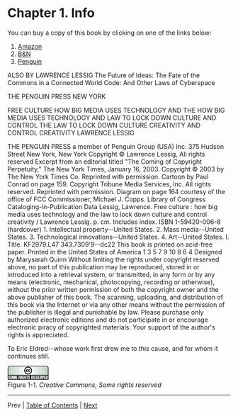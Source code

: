 # Chapter 1\. Info

You can buy a copy of this book by clicking on one of the links below:

1. [Amazon](http://www.amazon.com/)
2. [B&N](http://www.barnesandnoble.com/)
3. [Penguin](http://www.penguin.com/)

ALSO BY LAWRENCE LESSIG The Future of Ideas: The Fate of the Commons in a Connected World Code: And Other Laws of Cyberspace

THE PENGUIN PRESS NEW YORK

FREE CULTURE HOW BIG MEDIA USES TECHNOLOGY AND THE HOW BIG MEDIA USES TECHNOLOGY AND LAW TO LOCK DOWN CULTURE AND CONTROL THE LAW TO LOCK DOWN CULTURE CREATIVITY AND CONTROL CREATIVITY LAWRENCE LESSIG

THE PENGUIN PRESS a member of Penguin Group (USA) Inc. 375 Hudson Street New York, New York Copyright © Lawrence Lessig, All rights reserved Excerpt from an editorial titled "The Coming of Copyright Perpetuity," The New York Times, January 16, 2003\. Copyright © 2003 by The New York Times Co. Reprinted with permission. Cartoon by Paul Conrad on page 159\. Copyright Tribune Media Services, Inc. All rights reserved. Reprinted with permission. Diagram on page 164 courtesy of the office of FCC Commissioner, Michael J. Copps. Library of Congress Cataloging-in-Publication Data Lessig, Lawrence. Free culture : how big media uses technology and the law to lock down culture and control creativity / Lawrence Lessig. p. cm. Includes index. ISBN 1-59420-006-8 (hardcover) 1\. Intellectual property--United States. 2\. Mass media--United States. 3\. Technological innovations--United States. 4\. Art--United States. I. Title. KF2979.L47 343.7309'9--dc22 This book is printed on acid-free paper. Printed in the United States of America 1 3 5 7 9 10 8 6 4 Designed by Marysarah Quinn Without limiting the rights under copyright reserved above, no part of this publication may be reproduced, stored in or introduced into a retrieval system, or transmitted, in any form or by any means (electronic, mechanical, photocopying, recording or otherwise), without the prior written permission of both the copyright owner and the above publisher of this book. The scanning, uploading, and distribution of this book via the Internet or via any other means without the permission of the publisher is illegal and punishable by law. Please purchase only authorized electronic editions and do not participate in or encourage electronic piracy of copyrighted materials. Your support of the author's rights is appreciated.

To Eric Eldred--whose work first drew me to this cause, and for whom it continues still.

![](../assets/webcc.gif)  
Figure 1-1\. _Creative Commons, Some rights reserved_

--------------------------------------------------------------------------------

Prev | [Table of Contents](./00-toc.md) | [Next](./02-preface.md)
